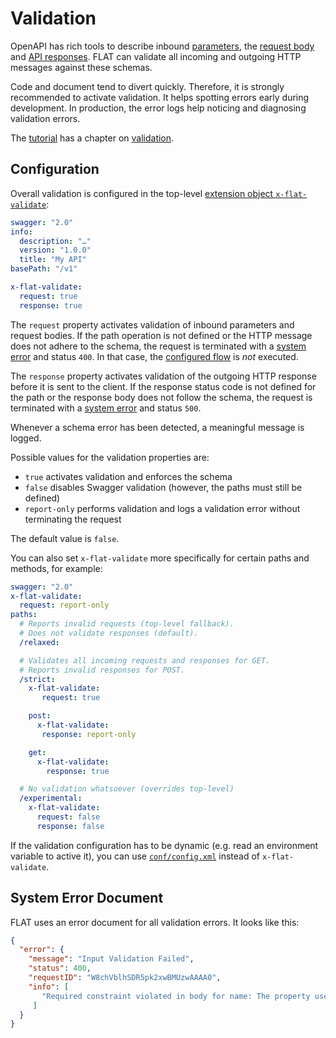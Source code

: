 # Validation

OpenAPI has rich tools to describe inbound [parameters](https://swagger.io/docs/specification/2-0/describing-parameters/), the [request body](https://swagger.io/docs/specification/2-0/describing-request-body/) and [API responses](https://swagger.io/docs/specification/2-0/describing-responses/). FLAT can validate all incoming and outgoing HTTP messages against these schemas.

Code and document tend to divert quickly. Therefore, it is strongly recommended to activate validation. It helps spotting errors early during development. In production, the error logs help noticing and diagnosing validation errors.

The [tutorial](/tutorial/README.md) has a chapter on [validation](/tutorial/README.md#request-validation).

## Configuration

Overall validation is configured in the top-level [extension object `x-flat-validate`](differences.md#x-flat-extensions):

```yaml
swagger: "2.0"
info:
  description: "…"
  version: "1.0.0"
  title: "My API"
basePath: "/v1"

x-flat-validate:
  request: true
  response: true
```

The `request` property activates validation of inbound parameters and request bodies. If the path operation is not defined or the HTTP message does not adhere to the schema, the request is terminated with a [system error](#system-error-document) and status `400`. In that case, the [configured flow](routing.md) is _not_ executed.

The `response` property activates validation of the outgoing HTTP response before it is sent to the client. If the response status code is not defined for the path or the response body does not follow the schema, the request is terminated with a [system error](#system-error-document) and status `500`.

Whenever a schema error has been detected, a meaningful message is logged.

Possible values for the validation properties are:

* `true` activates validation and enforces the schema
* `false` disables Swagger validation (however, the paths must still be defined)
* `report-only` performs validation and logs a validation error without terminating the request

The default value is `false`.

You can also set `x-flat-validate` more specifically for certain paths and methods, for example:

```yaml
swagger: "2.0"
x-flat-validate:
  request: report-only
paths:
  # Reports invalid requests (top-level fallback).
  # Does not validate responses (default).
  /relaxed:

  # Validates all incoming requests and responses for GET.
  # Reports invalid responses for POST.
  /strict:
    x-flat-validate:
       request: true

    post:
      x-flat-validate:
       response: report-only

    get:
      x-flat-validate:
        response: true

  # No validation whatsoever (overrides top-level)
  /experimental:
    x-flat-validate:
      request: false
      response: false
```

If the validation configuration has to be dynamic (e.g. read an environment variable to active it), you can use [`conf/config.xml`](/reference/configuration.md) instead of `x-flat-validate`.

## System Error Document

FLAT uses an error document for all validation errors. It looks like this:

```json
{
  "error": {
    "message": "Input Validation Failed",
    "status": 400,
    "requestID": "W8chVblhSDR5pk2xwBMUzwAAAA0",
    "info": [
       "Required constraint violated in body for name: The property userName is required."
     ]
  }
}
```
